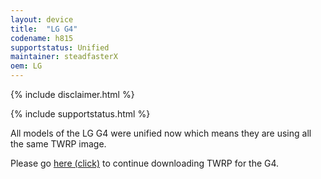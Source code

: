 ```yaml
---
layout: device
title:  "LG G4"
codename: h815
supportstatus: Unified
maintainer: steadfasterX
oem: LG
---
```


{% include disclaimer.html %}

{% include supportstatus.html %}

All models of the LG G4 were unified now which means they are using all
the same TWRP image.

Please go <a href="https://twrp.me/lg/lgg4.html">here (click)</a>
to continue downloading TWRP for the G4.
